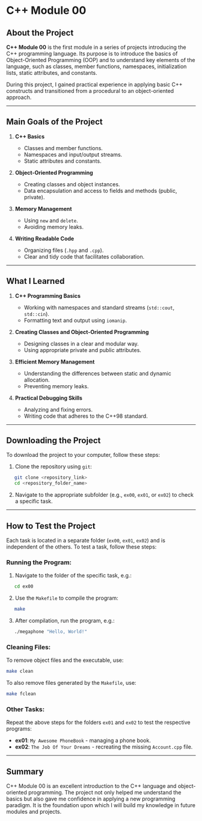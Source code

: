 # C++ Module 00

## About the Project

**C++ Module 00** is the first module in a series of projects introducing the C++ programming language. Its purpose is to introduce the basics of Object-Oriented Programming (OOP) and to understand key elements of the language, such as classes, member functions, namespaces, initialization lists, static attributes, and constants.

During this project, I gained practical experience in applying basic C++ constructs and transitioned from a procedural to an object-oriented approach.

---

## Main Goals of the Project

1. **C++ Basics**
   - Classes and member functions.
   - Namespaces and input/output streams.
   - Static attributes and constants.

2. **Object-Oriented Programming**
   - Creating classes and object instances.
   - Data encapsulation and access to fields and methods (public, private).

3. **Memory Management**
   - Using `new` and `delete`.
   - Avoiding memory leaks.

4. **Writing Readable Code**
   - Organizing files (`.hpp` and `.cpp`).
   - Clear and tidy code that facilitates collaboration.

---

## What I Learned

1. **C++ Programming Basics**
   - Working with namespaces and standard streams (`std::cout`, `std::cin`).
   - Formatting text and output using `iomanip`.

2. **Creating Classes and Object-Oriented Programming**
   - Designing classes in a clear and modular way.
   - Using appropriate private and public attributes.

3. **Efficient Memory Management**
   - Understanding the differences between static and dynamic allocation.
   - Preventing memory leaks.

4. **Practical Debugging Skills**
   - Analyzing and fixing errors.
   - Writing code that adheres to the C++98 standard.

---

## Downloading the Project

To download the project to your computer, follow these steps:

1. Clone the repository using `git`:
```bash
   git clone <repository_link>
   cd <repository_folder_name>
```

2. Navigate to the appropriate subfolder (e.g., `ex00`, `ex01`, or `ex02`) to check a specific task.

---

## How to Test the Project

Each task is located in a separate folder (`ex00`, `ex01`, `ex02`) and is independent of the others. To test a task, follow these steps:

### Running the Program:
1. Navigate to the folder of the specific task, e.g.:
```bash
   cd ex00
```

2. Use the `Makefile` to compile the program:
```bash
   make
```

3. After compilation, run the program, e.g.:
```bash
   ./megaphone "Hello, World!"
```

### Cleaning Files:
To remove object files and the executable, use:
```bash
make clean
```

To also remove files generated by the `Makefile`, use:
```bash
make fclean
```

### Other Tasks:
Repeat the above steps for the folders `ex01` and `ex02` to test the respective programs:
- **ex01**: `My Awesome PhoneBook` - managing a phone book.
- **ex02**: `The Job Of Your Dreams` - recreating the missing `Account.cpp` file.

---

## Summary

C++ Module 00 is an excellent introduction to the C++ language and object-oriented programming. The project not only helped me understand the basics but also gave me confidence in applying a new programming paradigm. It is the foundation upon which I will build my knowledge in future modules and projects.
